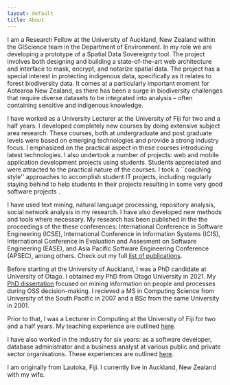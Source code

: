```yaml
---
layout: default
title: About
---
```


I am a Research Fellow at the University of Auckland, New Zealand  within the GIScience team in the Department of Environment. In my role we are developing a prototype of a Spatial Data Sovereignty tool. The project involves both designing and building a state-of-the-art web architecture and interface to mask, encrypt, and notarize spatial data. The project has a special interest in protecting indigenous data, specifically as it relates to forest biodiversity data. It comes at a particularly important moment for Aotearoa New Zealand, as there has been a surge in biodiversity challenges that require diverse datasets to be integrated into analysis – often containing sensitive and indigenous knowledge.

I have worked as a University Lecturer at the University of Fiji for two and a half years. I developed completely new courses by doing extensive subject area research. These courses, both at undergraduate and post graduate levels were based on emerging technologies and provide a strong industry focus. I emphasized on the practical aspect in these courses introducing latest technologies. I also undertook a number of projects: web and mobile application development projects using students. Students appreciated and were attracted to the practical nature of the courses. I took a ``coaching style'' approaches to accomplish student IT projects, including regularly staying behind to help students in their projects resulting in some very good software projects .



I have used text mining, natural language processing, repository analysis, social network analysis in my research. I have also developed new methods and tools where necessary. My research has been published in the the proceedings of the these conferences: International Conference in Software Engineering (ICSE), International Conference in Information Systems (ICIS), International Conference in Evaluation and Assesment on Software Engineering (EASE), and Asia Pacific Software Engineering Conference (APSEC), among others. Check out my full <a href="/publications.html">list of publications</a>.<br>

Before starting at the University of Auckland, I was a PhD candidate at University of Otago. I obtained my PhD from Otago University in 2021.
My <a href="https://ourarchive.otago.ac.nz/handle/10523/10895" target="_blank">PhD dissertation</a> focused on mining information on people and processes during OSS decision-making. I recieved a MS in Computing Science from University of the South Pacific in 2007 and a BSc from the same University in 2001.<br>

Prior to that, I was a Lecturer in Computing at the University of Fiji for two and a half years. My teaching experience are outlined <a href="/teaching.html">here</a>.

I have also worked in the industry for six years: as a software developer, database administrator and a business analyst at various public and private sector organisations.  These experiences are outlined <a href="/industry.html">here</a>.

I am  originally from Lautoka, Fiji. I currently live in Auckland, New Zealand with my wife.<br>
